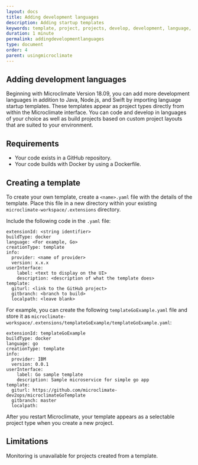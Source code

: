 ```yaml
---
layout: docs
title: Adding development languages
description: Adding startup templates
keywords: template, project, projects, develop, development, language, languages, build, custom, layout,
duration: 1 minute
permalink: addingdevelopmentlanguages
type: document
order: 4
parent: usingmicroclimate
---
```


## Adding development languages

Beginning with Microclimate Version 18.09, you can add more development languages in addition to Java, Node.js, and Swift by importing language startup templates. These templates appear as project types directly from within the Microclimate interface. You can code and develop in languages of your choice as well as build projects based on custom project layouts that are suited to your environment.

## Requirements
- Your code exists in a GitHub repository.
- Your code builds with Docker by using a Dockerfile.

## Creating a template
To create your own template, create a `<name>.yaml` file with the details of the template. Place this file in a new directory within your existing `microclimate-workspace/.extensions` directory.

Include the following code in the `.yaml` file:

```
extensionId: <string identifier>
buildType: docker
language: <For example, Go>
creationType: template
info:
  provider: <name of provider>
  version: x.x.x
userInterface:
    label: <text to display on the UI>
    description: <description of what the template does>
template:
  giturl: <link to the GitHub project>
  gitbranch: <branch to build>
  localpath: <leave blank>
```

For example, you can create the following `templateGoExample.yaml` file and store it as `microclimate-workspace/.extensions/templateGoExample/templateGoExample.yaml`:
```
extensionId: templateGoExample
buildType: docker
language: go
creationType: template
info:
  provider: IBM
  version: 0.0.1
userInterface:
    label: Go sample template
    description: Sample microservice for simple go app
template:
  giturl: https://github.com/microclimate-dev2ops/microclimateGoTemplate
  gitbranch: master
  localpath:
```

After you restart Microclimate, your template appears as a selectable project type when you create a new project.

## Limitations
Monitoring is unavailable for projects created from a template.
